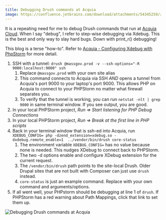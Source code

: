 ```yaml
---
title: Debugging Drush commands at Acquia
image: https://confluence.jetbrains.com/download/attachments/54345259/zend_server_tutorial_18.png?version=1&modificationDate=1410292135000&api=v2
---
```

It is a repeating need for me to debug Drush commands that run at [Acquia Cloud](https://www.acquia.com/products-services/acquia-cloud). When I say "debug", I refer to step-wise debugging via Xdebug. This is the best and only way to slay hard bugs. Down with print_r() debugging! 

This blog is a terse "how-to". Refer to [Acquia - Configuring Xdebug with PhpStorm](https://docs.acquia.com/article/configuring-xdebug-phpstorm) for more detail.

1. SSH with a tunnel: `drush @massgov.prod -v --ssh-options="-R 9000:localhost:9000" ssh`
    1. Replace `@massgov.prod` with your own site alias
    1. This command connects to Acquia via SSH *AND* opens a tunnel from Acquia's port 9000 to your laptop's port 9000. This allows PHP on Acquia to connect to your PHPStorm no matter what firewall separates you.
    1. To verify that the tunnel is working, you can run `netstat -nlt | grep 9000` in same terminal window. If you see output, you are good.
1. In your local PHPStorm project, _Run => Start listening for PHP Debug Connections_
1. In your local PHPStorm project, _Run => Break at the first line in PHP scripts_
1. Back in your terminal window that is ssh-ed into Acquia, run `XDEBUG_CONFIG= php -dzend_extension=xdebug.so -dxdebug.remote_enable=1  ../vendor/bin/drush core-status`
    1. The environment variable `XDEBUG_CONFIG=` has no value because none is needed. This nudges XDebug to connect back to PHPStorm.
    1. The two -d options enable and configure XDebug extension for the current request.
    1. The `/vendor/bin/drush` path points to the site-local Drush. Older Drupal sites that are not built with Composer can just use `drush` instead.
    1. `core-status` is just an example command. Replace with your own command and arguments/options.
1. If all went well, your PHPstorm should be debugging at line 1 of `drush`. If PHPStorm has a red warning about Path Mappings, click that link to set them up.   
    
![Debugging Drush commands at Acquia](https://confluence.jetbrains.com/download/attachments/54345259/zend_server_tutorial_18.png?version=1&modificationDate=1410292135000&api=v2) 
 
